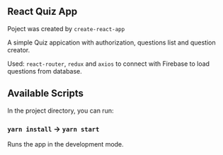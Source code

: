 ## React Quiz App

Poject was created by `create-react-app`

A simple Quiz appication with authorization, questions list and question creator.

Used: `react-router`, `redux` and `axios` to connect with Firebase to load questions from database.

## Available Scripts

In the project directory, you can run:

### `yarn install` -> `yarn start`

Runs the app in the development mode.<br />

##
